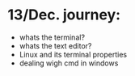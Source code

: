 # 13/Dec. journey:
- whats the terminal?
- whats the text editor?
- Linux and its terminal properties 
- dealing wigh cmd in windows
